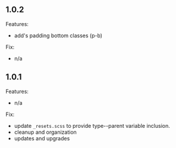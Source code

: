 ## 1.0.2

Features:

  - add's padding bottom classes (p-b)

Fix:

  - n/a


## 1.0.1

Features:

  - n/a

Fix:

  - update `_resets.scss` to provide type--parent variable inclusion.
  - cleanup and organization
  - updates and upgrades